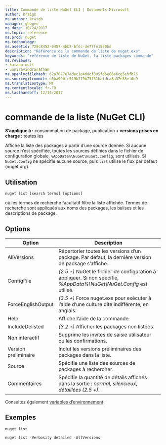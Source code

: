 ```yaml
---
title: Commande de liste NuGet CLI | Documents Microsoft
author: kraigb
ms.author: kraigb
manager: ghogen
ms.date: 10/24/2017
ms.topic: reference
ms.prod: nuget
ms.technology: 
ms.assetid: 728c8452-0457-4bb8-bfdc-de77fe1570bd
description: "Référence de la commande de liste de nuget.exe"
keywords: "référence de liste de NuGet, la liste packages commande"
ms.reviewer:
- karann-msft
- unniravindranathan
ms.openlocfilehash: 62a7077e7adac1e4d8cf305fd6e66a6ce5ebfb76
ms.sourcegitcommit: d0ba99bfe019b779b75731bafdca8a37e35ef0d9
ms.translationtype: MT
ms.contentlocale: fr-FR
ms.lasthandoff: 12/14/2017
---
```

# <a name="list-command-nuget-cli"></a>commande de la liste (NuGet CLI)

**S’applique à :** consommation de package, publication &bullet; **versions prises en charge :** toutes les

Affiche la liste des packages à partir d’une source donnée. Si aucune source n’est spécifiée, toutes les sources définies dans le fichier de configuration globale, `%AppData%\NuGet\NuGet.Config`, sont utilisés. Si `NuGet.Config` ne spécifie aucune source, puis `list` utilise le flux par défaut (nuget.org).

## <a name="usage"></a>Utilisation

```
nuget list [search terms] [options]
```

où les termes de recherche facultatif filtre la liste affichée. Termes de recherche sont appliqués aux noms des packages, les balises et les descriptions de package.

## <a name="options"></a>Options
| Option | Description |
| --- | --- |
| AllVersions | Répertorier toutes les versions d’un package. Par défaut, la dernière version de package s’affiche. |
| ConfigFile | *(2.5 +)*  NuGet le fichier de configuration à appliquer. Si non spécifié, *%AppData%\NuGet\NuGet.Config* est utilisé. |
| ForceEnglishOutput | *(3.5 +)*  Force nuget.exe pour exécuter à l’aide d’une culture dite indifférente, en anglais. |
| Help | Affiche l’aide de la commande. |
| IncludeDelisted | *(3.2 +)*  Afficher les packages non listées. |
| Non interactif | Supprime les invites de saisie utilisateur ou les confirmations. |
| Version préliminaire | Inclut les versions préliminaires des packages dans la liste. |
| Source | Spécifie une liste des sources de packages à rechercher. |
| Commentaires | Spécifie la quantité de détails affichés dans la sortie : *normal*, *silencieux*, *détaillées (2.5 +)*. |

Consultez également [variables d’environnement](cli-ref-environment-variables.md)

## <a name="examples"></a>Exemples

```
nuget list

nuget list -Verbosity detailed -AllVersions
```
